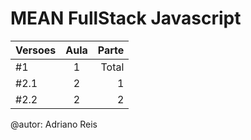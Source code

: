 # MEAN FullStack Javascript

|  Versoes   | Aula | Parte |
| -----------|:----:| -----:|
| #1         |   1  | Total |
| #2.1       |   2  |   1   |
| #2.2       |   2  |   2   |

@autor: Adriano Reis
